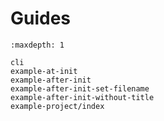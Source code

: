 # Guides

```{toctree}
:maxdepth: 1

cli
example-at-init
example-after-init
example-after-init-set-filename
example-after-init-without-title
example-project/index
```
